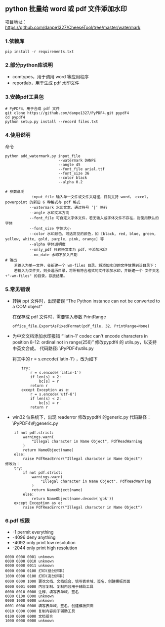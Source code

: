 ## python 批量给 word 或 pdf 文件添加水印

项目地址：https://github.com/danpe1327/CheeseTool/tree/master/watermark

### 1.依赖库
```
pip install -r requirements.txt
```
### 2.部分python库说明

- comtypes，用于调用 word 等应用程序
- reportlab，用于生成 pdf 水印文件

### 3.安装pdf工具包
```
# PyPDF4，用于合成 pdf 文件
git clone https://github.com/danpe1327/PyPDF4.git pypdf4
cd pypdf4
python setup.py install --record files.txt
```

### 4.使用说明
命令
```
python add_watermark.py input_file 
                        --watermark DANPE
                        --angle 45
                        --font_file arial.ttf                        
                        --font_size 36
                        --color black
                        --alpha 0.2

# 参数说明 
            input_file 输入单一文件或文件夹路径，目前支持 word， excel， powerpoint 的新旧 6 种格式与 pdf 格式
           --watermark 水印文本，通过符号 ‘|’ 换行
           --angle 水印文本方向
           --font_file 可自定义字体文件，若无输入或字体文件不存在，则使用默认的字体
           --font_size 字体大小
           --color 水印颜色，可选常见的颜色，如 [black, red, blue, green, yellow, white, gold, purple, pink, orange] 等
           --alpha 字体透明度
           --only_pdf 只转换文本为 pdf，不添加水印
           --no_date 水印不加入日期
# 输出
    若输入为单一文件，会新建一个 wm-files 目录，将添加水印的文件放置到该目录下；
    若输入为文件夹，则会遍历目录，将所有符合格式的文件添加水印，并新建一个 文件夹名+"-wm-files" 的目录，存放结果。
```

### 5.常见错误
- 转换 ppt 文件时，出现错误 “The Python instance can not be converted to a COM object”
  
  在保存成 pdf 文件时，需要输入参数 PrintRange
  ```
  office_file.ExportAsFixedFormat(pdf_file, 32, PrintRange=None)
  ```
- 为中文文档添加水印报错 “'latin-1' codec can't encode characters in position 8-12: ordinal not in range(256)”
  修改pypdf4 的 utils.py，以支持中英文合成。
    代码路径: \PyPDF4\utils.py

    将其中的 r = s.encode('latin-1') ，改为如下
    ```
        try:
            r = s.encode('latin-1')            
            if len(s) < 2:
                bc[s] = r
            return r
        except Exception as e:
            r = s.encode('utf-8')
            if len(s) < 2:
                bc[s] = r
            return r
    ```
- win32 位系统下，出现 readerror
    修改pypdf4 的generic.py
    代码路径：\PyPDF4\的generic.py

```    
    if not pdf.strict:
        warnings.warn(
            "Illegal character in Name Object", PdfReadWarning
        )
        return NameObject(name)
    else:    
        raise PdfReadError("Illegal character in Name Object")
修改为：
    try:
        if not pdf.strict:
            warnings.warn(
                "Illegal character in Name Object", PdfReadWarning
            )
            return NameObject(name)
        else:
            return NameObject(name.decode('gbk'))
    except Exception as e:
        raise PdfReadError("Illegal character in Name Object")
```

### 6.pdf 权限
- -1 permit everything
- -4096 deny anything
- -4092 only print low resolution
- -2044 only print high resolution

```
0000 0000 0001 unknown
0000 0000 0010 unknown
0000 0000 0011 unknown
0000 0000 0100 打印(低分辨率)
1000 0000 0100 打印(高分辨率)
0000 0000 1000 更改文档、文档组合、填写表单域、签名、创建模板页面
0000 0001 0000 内容复制、复制内容用于辅助工具
0000 0010 0000 注释、填写表单域、签名
0000 0100 0000 unknown
0000 1000 0000 unknown
0001 0000 0000 填写表单域、签名、创建模板页面
0010 0000 0000 复制内容用于辅助工具
0100 0000 0000 文档组合
1000 0000 0000 unknown
```